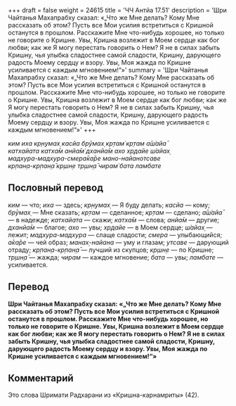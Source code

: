 +++
draft = false
weight = 24615
title = 'ЧЧ Антйа 17.51'
description = 'Шри Чайтанья Махапрабху сказал: «„Что же Мне делать? Кому Мне рассказать об этом? Пусть все Мои усилия встретиться с Кришной останутся в прошлом. Расскажите Мне что-нибудь хорошее, но только не говорите о Кришне. Увы, Кришна возлежит в Моем сердце как бог любви; как же Я могу перестать говорить о Нем? Я не в силах забыть Кришну, чья улыбка сладостнее самой сладости, Кришну, дарующего радость Моему сердцу и взору. Увы, Моя жажда по Кришне усиливается с каждым мгновением!“»'
summary = 'Шри Чайтанья Махапрабху сказал: «„Что же Мне делать? Кому Мне рассказать об этом? Пусть все Мои усилия встретиться с Кришной останутся в прошлом. Расскажите Мне что-нибудь хорошее, но только не говорите о Кришне. Увы, Кришна возлежит в Моем сердце как бог любви; как же Я могу перестать говорить о Нем? Я не в силах забыть Кришну, чья улыбка сладостнее самой сладости, Кришну, дарующего радость Моему сердцу и взору. Увы, Моя жажда по Кришне усиливается с каждым мгновением!“»'
+++

_ким иха кр̣н̣умах̣ касйа брӯмах̣ кр̣там̇ кр̣там а̄ш́айа̄  
катхайата катха̄м анйа̄м̇ дханйа̄м ахо хр̣дайе ш́айах̣  
мадхура-мадхура-смера̄ка̄ре мано-найанотсаве  
кр̣пан̣а-кр̣пан̣а̄ кр̣шн̣е тр̣шн̣а̄ чирам̇ бата ламбате_

## Пословный перевод

_ким_ — что; _иха_ — здесь; _кр̣н̣умах̣_ — Я буду делать; _касйа_ — кому; _брӯмах̣_ — Мне сказать; _кр̣там_ — сделанное; _кр̣там_ — сделано; _а̄ш́айа̄_ — в надежде; _катхайата_ — скажи; _катха̄м_ — слова; _анйа̄м_ — другие; _дханйа̄м_ — благое; _ахо_ — увы; _хр̣дайе_ — в Моем сердце; _ш́айах̣_ — лежит; _мадхура_\-_мадхура_ — слаще сладости; _смера_ — улыбающийся; _а̄ка̄ре_ — чей образ; _манах̣_\-_найана_ — уму и глазам; _утсаве_ — дарующий отраду; _кр̣пан̣а_\-_кр̣пан̣а̄_ — лучший из скупцов; _кр̣шн̣е_ — по Кришне; _тр̣шн̣а̄_ — жажда; _чирам_ — каждое мгновение; _бата_ — увы; _ламбате_ — усиливается.

## Перевод

**Шри Чайтанья Махапрабху сказал: «„Что же Мне делать? Кому Мне рассказать об этом? Пусть все Мои усилия встретиться с Кришной останутся в прошлом. Расскажите Мне что-нибудь хорошее, но только не говорите о Кришне. Увы, Кришна возлежит в Моем сердце как бог любви; как же Я могу перестать говорить о Нем? Я не в силах забыть Кришну, чья улыбка сладостнее самой сладости, Кришну, дарующего радость Моему сердцу и взору. Увы, Моя жажда по Кришне усиливается с каждым мгновением!“»**

## Комментарий

Это слова Шримати Радхарани из «Кришна-карнамриты» (42).
